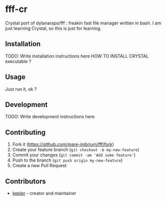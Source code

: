 # fff-cr

Crystal port of dylanaraps/fff : freakin fast file manager written in bash.
I am just learning Crystal, so this is just for learning.

## Installation

TODO: Write installation instructions here
HOW TO INSTALL CRYSTAL executable ?

## Usage

Just run it, ok ?

## Development

TODO: Write development instructions here

## Contributing

1. Fork it (<https://github.com/mare-imbrium/fff/fork>)
2. Create your feature branch (`git checkout -b my-new-feature`)
3. Commit your changes (`git commit -am 'Add some feature'`)
4. Push to the branch (`git push origin my-new-feature`)
5. Create a new Pull Request

## Contributors

- [kepler](https://github.com/mare-imbrium) - creator and maintainer
